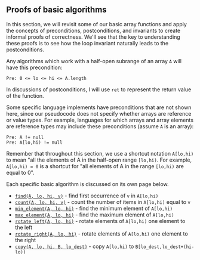 ## Proofs of basic algorithms

In this section,
we will revisit some of our basic array functions
and apply the concepts of preconditions,
postconditions, and invariants to create
informal proofs of correctness.
We'll see that the key to understanding these proofs
is to see how the loop invariant naturally leads
to the postconditions.

Any algorithms which work
with a half-open subrange of an array ```A```
will have this precondition:
```
Pre: 0 <= lo <= hi <= A.length
```
In discussions of postconditions,
I will use ```ret``` to represent
the return value of the function.

Some specific language implements have preconditions
that are not shown here,
since our pseudocode does not specify
whether arrays are reference or value
types.
For example, languages for which arrays
and array elements are reference types
may include these preconditions
(assume ```A``` is an array):
```
Pre: A != null
Pre: A[lo,hi) != null
```

Remember that throughout this section,
we use a shortcut notation `A[lo,hi)`
to mean "all the elements of A in the
half-open range `[lo,hi)`.
For example, `A[lo,hi) = 0`
is a shortcut for "all elements of A
in the range `[lo,hi)` are equal to 0".

Each specific basic algorithm is discussed
on its own page below.

* [`find(A, lo, hi, v)`](../algorithms-proof/find.md) - find first occurrence of `v` in `A[lo,hi)`
* [`count(A, lo, hi, v)`](../algorithms-proof/count.md) - count the number of items in `A[lo,hi)` equal to `v`
* [`min_element(A, lo, hi)`](../algorithms-proof/min-element.md) - find the minimum element of `A[lo,hi)`
* [`max_element(A, lo, hi)`](../algorithms-proof/max-element.md) - find the maximum element of `A[lo,hi)`
* [`rotate_left(A, lo, hi)`](../algorithms-proof/rotate-left.md) - rotate elements of `A[lo,hi)` one element to the left
* [`rotate_right(A, lo, hi)`](../algorithms-proof/rotate-right.md) - rotate elements of `A[lo,hi)` one element to the right
* [`copy(A, lo, hi, B, lo_dest)`](../algorithms-proof/copy.md) - copy `A[lo,hi)` to `B[lo_dest,lo_dest+(hi-lo))`

